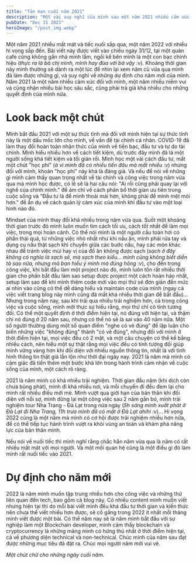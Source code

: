```yaml
---
title: "Tản mạn cuối năm 2021"
description: "Một vài suy nghĩ của mình sau một năm 2021 nhiều cảm xúc."
pubDate: "Dec 31 2021"
heroImage: "/post_img.webp"
---
```


Một năm 2021 nhiều mất mát và tiếc nuối sắp qua, một năm 2022 với nhiều hi vọng sắp đến. Bài viết này được viết vào chiều ngày 31/12, tại một quán cafe cũng không gần nhà mình lắm, ngồi kế bên mình là một con bạc chính hiệu (_thực ra là bà chị mình, mình hay đùa với bả vậy :v_). Khoảng thời gian này mình thường sẽ dành ra một lúc để nhìn lại xem năm cũ vừa qua mình đã làm được những gì, và suy nghĩ về những dự định cho năm mới của mình. Năm 2021 là một năm nhiều cảm xúc đối với mình, một năm nhiều niềm vui và cũng nhận nhiều bài học sâu sắc, cũng phải trả giá khá nhiều cho những quyết định của mình nữa.

# Look back một chút

Mình bắt đầu 2021 với một sự thức tỉnh mà đối với mình hiện tại sự thức tỉnh này là một dấu mốc lớn cho mình, về vấn đề tài chính cá nhân. COVID-19 đã làm thay đổi hoàn toàn nhận thức của mình về tiền bạc, đầu tư và tự do tài chính. Mình hiểu nhiều hơn về cách tiết kiệm, dù trước đây mình đã là một người sống khá tiết kiệm và tối giản rồi. Mình học một vài cách đầu tư, mất một chút "học phí" (_à vì mình đã có nhiều tiền đâu mà mất nhiều :v_) nhưng đối với mình, khoản "học phí" này khá là đáng giá. Và nếu để nói về những gì mình cảm thấy quan trọng nhất về tài chính và công việc trong năm vừa qua mà mình học được, có lẽ sẽ là hai câu nói: "Ai rồi cũng phải quay lại với nghề của chính mình." để ám chỉ về cách phân bổ thời gian ưu tiên trong cuộc sống và "Đầu tư là để mình thoải mái hơn, không phải để mình mệt mỏi hơn." để ẩn dụ về cách quản lý cảm xúc của mình khi đầu tư vào một loại hình nào đó.

Mindset của mình thay đổi khá nhiều trong năm vừa qua. Suốt một khoảng thời gian trước đó mình luôn muốn tìm cách tối ưu, cách tốt nhất để làm mọi việc, trong mọi hoàn cảnh. Có thể nói mình là một người cầu toàn hơi có phần thái quá, từ những việc nhỏ nhất như khi nấu ăn, mình phải rửa tay và dụng cụ nấu thật sạch khi chuyển giữa các bước nấu, hay các món khác nhau để tránh việc mùi hay vị của đồ ăn không được sạch (_sạch ở đây không có nghĩa là sạch sẽ, mà sạch theo kiểu... mình cũng không biết diễn tả sao nữa, nhưng mà bạn hiểu ý mình mà đúng hông :v_), cho đến trong công việc, khi bắt đầu làm một project nào đó, mình luôn tốn rất nhiều thời gian cho phần bắt đầu làm sao setup được project một cách hoàn hảo nhất, setup làm sao để khi mình thêm code mới vào mọi thứ sẽ đơn giản đến mức ai nhìn vào cũng có thể dễ dàng hiểu và maintain code của mình (ngay cả việc viết trang blog này mình cũng đã mất khá nhiều thời gian để bắt đầu)... Nhưng trong năm nay, sau khi trải qua nhiều trải nghiệm hơn, cả trong công việc và cuộc sống, mình mới thực sự hiểu rằng, mọi thứ chỉ có tính tương đối. Có thể một quyết định ở thời điểm hiện tại, nó đúng với hiện tại, và thậm chí nó đúng ở 20 năm sau, nhưng có thể nó sẽ là sai vào 40 năm nữa. Một số người thường dùng một số quan điểm "nghe có vẻ đúng" để lập luận cho biến những việc "không đúng" thành "có vẻ đúng", nhưng đối với mình ở thời điểm hiện tại, mọi việc đều có 2 mặt, và một câu chuyện có thể kể bằng nhiều cách, nên hiểu một sự thật rằng mọi việc đều có tính tương đối giúp mình vững vàng hơn khi đối diện với nhiều nguồn thông tin, nhất là với tình hình thông tin thật giả lẫn lộn như thời đại ngày nay. 2021 là năm mà mình có cảm giác đã tiến thêm một bước khá lớn trong hành trình cảm nhận về cuộc sống của mình, một cách rõ ràng.

2021 là năm mình có khá nhiều trải nghiệm. Thời gian đầu năm (khi dịch còn chưa bùng phát), mình đi khá nhiều nơi, và mỗi chuyến đi đều đem lại cho mình rất nhiều điều mới mẻ. Mình vượt qua giới hạn của bản thân khi đối diện với nỗi sợ, mình dừng lại một công việc sau 2 năm gắn bó, mình trải nghiệm tour Nha Trang - Đà Lạt trong nửa ngày (_5h sáng mình xuất phát ở Đà Lạt đi Nha Trang, 11h trưa mình đã có mặt ở Đà Lạt ahihi :v_)... Hi vọng 2022 cũng là một năm mà mình có cơ hội được trải nghiệm nhiều hơn nữa, để có thể tiếp tục hành trình vượt ra khỏi vùng an toàn và khám phá năng lực của bản thân mình.

Nếu nói về nuối tiếc thì mình nghĩ rằng chắc hẳn năm vừa qua là năm có rất nhiều mất mát với mọi người. Và một mối quan hệ cũng là một điều gì đó làm mình rất nuối tiếc vào 2021.

# Dự định cho năm mới

2022 là năm mình muốn tập trung nhiều hơn cho công việc và những thứ liên quan đến tech, bao gồm cả blog này. Có nhiều content mình muốn viết nhưng hiện tại thì do mỗi bài viết mình đều khá đầu tư thời gian và kiến thức nên chưa thể viết nhiều hơn được, sẽ cố gắng trong 2022 ít nhất mỗi tháng mình viết được một bài. Có thể năm nay sẽ là năm mình bắt đầu với sự nghiệp làm một Blockchain developer, mình cảm thấy blockchain và cryptocurrency là những mảng mình có hứng thú nhất ở thời điểm hiện tại, cả về phương diện technical và non-technical.
Chúc mình của năm sau đạt được những mục tiêu đã đặt ra. Chúc mọi người năm mới vui vẻ.

_Một chút chữ cho những ngày cuối năm._
